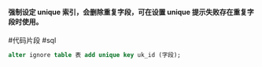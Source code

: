 #### 强制设定 unique 索引，会删除重复字段，可在设置 unique 提示失败存在重复字段时使用。
#代码片段 #sql 
```sql
alter ignore table 表 add unique key uk_id (字段);
```

